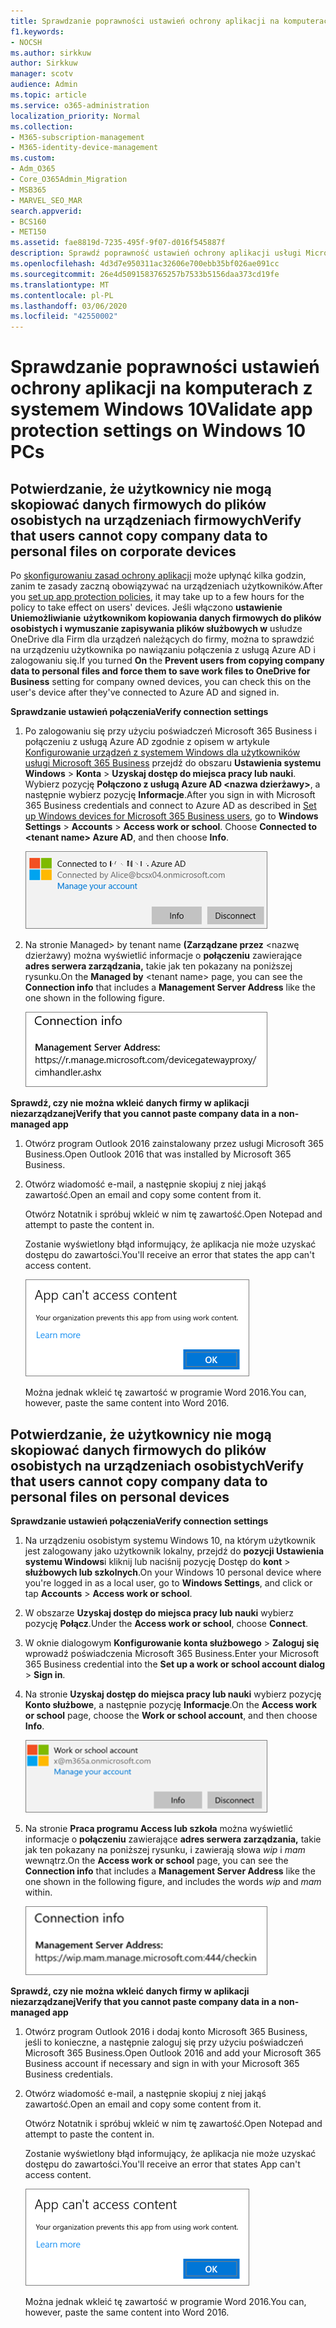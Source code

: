 ```yaml
---
title: Sprawdzanie poprawności ustawień ochrony aplikacji na komputerach z systemem Windows 10
f1.keywords:
- NOCSH
ms.author: sirkkuw
author: Sirkkuw
manager: scotv
audience: Admin
ms.topic: article
ms.service: o365-administration
localization_priority: Normal
ms.collection:
- M365-subscription-management
- M365-identity-device-management
ms.custom:
- Adm_O365
- Core_O365Admin_Migration
- MSB365
- MARVEL_SEO_MAR
search.appverid:
- BCS160
- MET150
ms.assetid: fae8819d-7235-495f-9f07-d016f545887f
description: Sprawdź poprawność ustawień ochrony aplikacji usługi Microsoft 365 Business na urządzeniach z systemem Windows 10 i sprawdź, czy użytkownicy nie mogą kopiować danych firmy do plików osobistych lub niezarządzanych aplikacji.
ms.openlocfilehash: 4d3d7e950311ac32606e700ebb35bf026ae091cc
ms.sourcegitcommit: 26e4d5091583765257b7533b5156daa373cd19fe
ms.translationtype: MT
ms.contentlocale: pl-PL
ms.lasthandoff: 03/06/2020
ms.locfileid: "42550002"
---
```

# <a name="validate-app-protection-settings-on-windows-10-pcs"></a><span data-ttu-id="0f1fb-103">Sprawdzanie poprawności ustawień ochrony aplikacji na komputerach z systemem Windows 10</span><span class="sxs-lookup"><span data-stu-id="0f1fb-103">Validate app protection settings on Windows 10 PCs</span></span>

## <a name="verify-that-users-cannot-copy-company-data-to-personal-files-on-corporate-devices"></a><span data-ttu-id="0f1fb-104">Potwierdzanie, że użytkownicy nie mogą skopiować danych firmowych do plików osobistych na urządzeniach firmowych</span><span class="sxs-lookup"><span data-stu-id="0f1fb-104">Verify that users cannot copy company data to personal files on corporate devices</span></span>

<span data-ttu-id="0f1fb-105">Po [skonfigurowaniu zasad ochrony aplikacji](protection-settings-for-windows-10-devices.md) może upłynąć kilka godzin, zanim te zasady zaczną obowiązywać na urządzeniach użytkowników.</span><span class="sxs-lookup"><span data-stu-id="0f1fb-105">After you [set up app protection policies](protection-settings-for-windows-10-devices.md), it may take up to a few hours for the policy to take effect on users' devices.</span></span> <span data-ttu-id="0f1fb-106">Jeśli włączono **ustawienie Uniemożliwianie** **użytkownikom kopiowania danych firmowych do plików osobistych i wymuszanie zapisywania plików służbowych w** usłudze OneDrive dla Firm dla urządzeń należących do firmy, można to sprawdzić na urządzeniu użytkownika po nawiązaniu połączenia z usługą Azure AD i zalogowaniu się.</span><span class="sxs-lookup"><span data-stu-id="0f1fb-106">If you turned **On** the **Prevent users from copying company data to personal files and force them to save work files to OneDrive for Business** setting for company owned devices, you can check this on the user's device after they've connected to Azure AD and signed in.</span></span> 
  
 <span data-ttu-id="0f1fb-107">**Sprawdzanie ustawień połączenia**</span><span class="sxs-lookup"><span data-stu-id="0f1fb-107">**Verify connection settings**</span></span>
  
1. <span data-ttu-id="0f1fb-p102">Po zalogowaniu się przy użyciu poświadczeń Microsoft 365 Business i połączeniu z usługą Azure AD zgodnie z opisem w artykule [Konfigurowanie urządzeń z systemem Windows dla użytkowników usługi Microsoft 365 Business](set-up-windows-devices.md) przejdź do obszaru **Ustawienia systemu Windows** \> **Konta** \> **Uzyskaj dostęp do miejsca pracy lub nauki**. Wybierz pozycję **Połączono z usługą Azure AD \<nazwa dzierżawy\>**, a następnie wybierz pozycję **Informacje**.</span><span class="sxs-lookup"><span data-stu-id="0f1fb-p102">After you sign in with Microsoft 365 Business credentials and connect to Azure AD as described in [Set up Windows devices for Microsoft 365 Business users](set-up-windows-devices.md), go to **Windows Settings** \> **Accounts** \> **Access work or school**. Choose **Connected to \<tenant name\> Azure AD**, and then choose **Info**.</span></span>
    
    ![Click or tap Info on the Connected to Azure AD dialog.](../media/a36ede2b-d1a0-4d4e-8ea7-af39b4b63890.png)
  
2. <span data-ttu-id="0f1fb-111">Na stronie Managed\> by tenant name **(Zarządzane przez** \<nazwę dzierżawy) można wyświetlić informacje o **połączeniu** zawierające **adres serwera zarządzania,** takie jak ten pokazany na poniższej rysunku.</span><span class="sxs-lookup"><span data-stu-id="0f1fb-111">On the **Managed by** \<tenant name\> page, you can see the **Connection info** that includes a **Management Server Address** like the one shown in the following figure.</span></span> 
    
    ![Managed by page shows connection info of the device manager URL.](../media/47515a8e-2d0c-4bea-99f0-6b2545b88a11.png)
  
 <span data-ttu-id="0f1fb-113">**Sprawdź, czy nie można wkleić danych firmy w aplikacji niezarządzanej**</span><span class="sxs-lookup"><span data-stu-id="0f1fb-113">**Verify that you cannot paste company data in a non-managed app**</span></span>
  
1. <span data-ttu-id="0f1fb-114">Otwórz program Outlook 2016 zainstalowany przez usługi Microsoft 365 Business.</span><span class="sxs-lookup"><span data-stu-id="0f1fb-114">Open Outlook 2016 that was installed by Microsoft 365 Business.</span></span>
    
2. <span data-ttu-id="0f1fb-115">Otwórz wiadomość e-mail, a następnie skopiuj z niej jakąś zawartość.</span><span class="sxs-lookup"><span data-stu-id="0f1fb-115">Open an email and copy some content from it.</span></span>
    
    <span data-ttu-id="0f1fb-116">Otwórz Notatnik i spróbuj wkleić w nim tę zawartość.</span><span class="sxs-lookup"><span data-stu-id="0f1fb-116">Open Notepad and attempt to paste the content in.</span></span>
    
    <span data-ttu-id="0f1fb-117">Zostanie wyświetlony błąd informujący, że aplikacja nie może uzyskać dostępu do zawartości.</span><span class="sxs-lookup"><span data-stu-id="0f1fb-117">You'll receive an error that states the app can't access content.</span></span>
    
    ![A dialog that states app can't access content when you paste into an unmanaged app.](../media/5e82b154-cf2f-43c8-ae80-b45d8ad80e56.png)
  
    <span data-ttu-id="0f1fb-119">Można jednak wkleić tę zawartość w programie Word 2016.</span><span class="sxs-lookup"><span data-stu-id="0f1fb-119">You can, however, paste the same content into Word 2016.</span></span>
    
## <a name="verify-that-users-cannot-copy-company-data-to-personal-files-on-personal-devices"></a><span data-ttu-id="0f1fb-120">Potwierdzanie, że użytkownicy nie mogą skopiować danych firmowych do plików osobistych na urządzeniach osobistych</span><span class="sxs-lookup"><span data-stu-id="0f1fb-120">Verify that users cannot copy company data to personal files on personal devices</span></span>

 <span data-ttu-id="0f1fb-121">**Sprawdzanie ustawień połączenia**</span><span class="sxs-lookup"><span data-stu-id="0f1fb-121">**Verify connection settings**</span></span>
  
1. <span data-ttu-id="0f1fb-122">Na urządzeniu osobistym systemu Windows 10, na którym użytkownik jest zalogowany jako użytkownik lokalny, przejdź do **pozycji Ustawienia systemu Windows**i kliknij lub naciśnij pozycję Dostęp do **kont** \> **służbowych lub szkolnych**.</span><span class="sxs-lookup"><span data-stu-id="0f1fb-122">On your Windows 10 personal device where you're logged in as a local user, go to **Windows Settings**, and click or tap **Accounts** \> **Access work or school**.</span></span>
    
2. <span data-ttu-id="0f1fb-123">W obszarze **Uzyskaj dostęp do miejsca pracy lub nauki** wybierz pozycję **Połącz**.</span><span class="sxs-lookup"><span data-stu-id="0f1fb-123">Under the **Access work or school**, choose **Connect**.</span></span>
    
3. <span data-ttu-id="0f1fb-124">W oknie dialogowym **Konfigurowanie konta służbowego** \> **Zaloguj się** wprowadź poświadczenia Microsoft 365 Business.</span><span class="sxs-lookup"><span data-stu-id="0f1fb-124">Enter your Microsoft 365 Business credential into the **Set up a work or school account dialog** \> **Sign in**.</span></span>
    
4. <span data-ttu-id="0f1fb-125">Na stronie **Uzyskaj dostęp do miejsca pracy lub nauki** wybierz pozycję **Konto służbowe**, a następnie pozycję **Informacje**.</span><span class="sxs-lookup"><span data-stu-id="0f1fb-125">On the **Access work or school** page, choose the **Work or school account**, and then choose **Info**.</span></span>
    
    ![Kliknij lub naciśnij pozycję Informacje w oknie dialogowym Konto służbowe.](../media/63bd8b32-cb32-4afa-8ce0-6070ac403abc.png)
  
5. <span data-ttu-id="0f1fb-127">Na stronie **Praca programu Access lub szkoła** można wyświetlić informacje o **połączeniu** zawierające **adres serwera zarządzania,** takie jak ten pokazany na poniższej rysunku, i zawierają słowa *wip* i *mam* wewnątrz.</span><span class="sxs-lookup"><span data-stu-id="0f1fb-127">On the **Access work or school** page, you can see the **Connection info** that includes a **Management Server Address** like the one shown in the following figure, and includes the words  *wip*  and  *mam*  within.</span></span> 
    
    ![Managed by page shows connection info URL that includes the words mam and wpi.](../media/abd4eaf4-44fa-4538-a3e8-1e0d331dfe1e.png)
  
 <span data-ttu-id="0f1fb-129">**Sprawdź, czy nie można wkleić danych firmy w aplikacji niezarządzanej**</span><span class="sxs-lookup"><span data-stu-id="0f1fb-129">**Verify that you cannot paste company data in a non-managed app**</span></span>
  
1. <span data-ttu-id="0f1fb-130">Otwórz program Outlook 2016 i dodaj konto Microsoft 365 Business, jeśli to konieczne, a następnie zaloguj się przy użyciu poświadczeń Microsoft 365 Business.</span><span class="sxs-lookup"><span data-stu-id="0f1fb-130">Open Outlook 2016 and add your Microsoft 365 Business account if necessary and sign in with your Microsoft 365 Business credentials.</span></span>
    
2. <span data-ttu-id="0f1fb-131">Otwórz wiadomość e-mail, a następnie skopiuj z niej jakąś zawartość.</span><span class="sxs-lookup"><span data-stu-id="0f1fb-131">Open an email and copy some content from it.</span></span>
    
    <span data-ttu-id="0f1fb-132">Otwórz Notatnik i spróbuj wkleić w nim tę zawartość.</span><span class="sxs-lookup"><span data-stu-id="0f1fb-132">Open Notepad and attempt to paste the content in.</span></span>
    
    <span data-ttu-id="0f1fb-133">Zostanie wyświetlony błąd informujący, że aplikacja nie może uzyskać dostępu do zawartości.</span><span class="sxs-lookup"><span data-stu-id="0f1fb-133">You'll receive an error that states App can't access content.</span></span>
    
    ![A dialog that states app can't access content when you paste into an unmanaged app.](../media/5e82b154-cf2f-43c8-ae80-b45d8ad80e56.png)
  
    <span data-ttu-id="0f1fb-135">Można jednak wkleić tę zawartość w programie Word 2016.</span><span class="sxs-lookup"><span data-stu-id="0f1fb-135">You can, however, paste the same content into Word 2016.</span></span>
    

